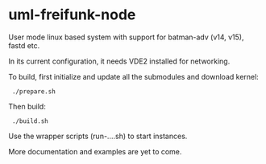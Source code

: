 # uml-freifunk-node
User mode linux based system with support for batman-adv (v14, v15), fastd etc.

In its current configuration, it needs VDE2 installed for networking.

To build, first initialize and update all the submodules and download kernel:
```
 ./prepare.sh
```

Then build:
```
 ./build.sh
```

Use the wrapper scripts (run-....sh) to start instances.

More documentation and examples are yet to come.
